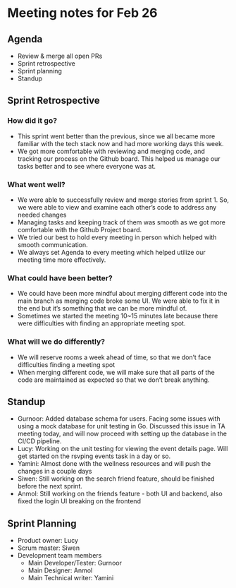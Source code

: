 # Meeting notes for Feb 26
## Agenda
- Review & merge all open PRs
- Sprint retrospective
- Sprint planning
- Standup

## Sprint Retrospective
### How did it go? 
- This sprint went better than the previous, since we all became more familiar with the tech stack now and had more working days this week. 
- We got more comfortable with reviewing and merging code, and tracking our process on the Github board. This helped us manage our tasks better and to see where everyone was at.

### What went well?
- We were able to successfully review and merge stories from sprint 1. So, we were able to view and examine each other’s code to address any needed changes
- Managing tasks and keeping track of them was smooth as we got more comfortable with the Github Project board.
- We tried our best to hold every meeting in person which helped with smooth communication.
- We always set Agenda to every meeting which helped utilize our meeting time more effectively.

### What could have been better?
- We could have been more mindful about merging different code into the main branch as merging code broke some UI. We were able to fix it in the end but it’s something that we can be more mindful of.
- Sometimes we started the meeting 10~15 minutes late because there were difficulties with finding an appropriate meeting spot.

### What will we do differently?
- We will reserve rooms a week ahead of time, so that we don’t face difficulties finding a meeting spot
- When merging different code, we will make sure that all parts of the code are maintained as expected so that we don’t break anything. 

## Standup
- Gurnoor: Added database schema for users. Facing some issues with using a mock database for unit testing in Go. Discussed this issue in TA meeting today, and will now proceed with setting up the database in the CI/CD pipeline. 
- Lucy: Working on the unit testing for viewing the event details page. Will get started on the rsvping events task in a day or so. 
- Yamini: Almost done with the wellness resources and will push the changes in a couple days
- Siwen: Still working on the search friend feature, should be finished before the next sprint.
- Anmol: Still working on the friends feature - both UI and backend, also fixed the login UI breaking on the frontend

## Sprint Planning
- Product owner: Lucy
- Scrum master: Siwen
- Development team members
  - Main Developer/Tester: Gurnoor
  - Main Designer: Anmol
  - Main Technical writer: Yamini
